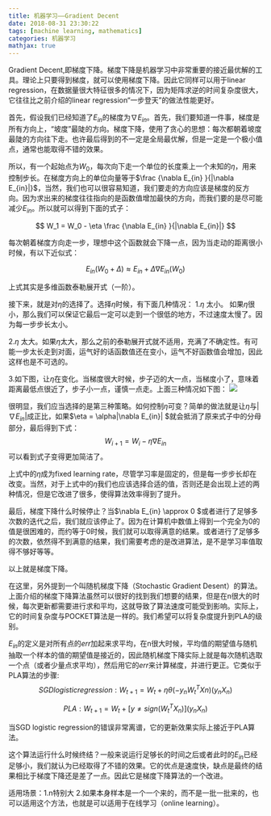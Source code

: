 ```yaml
---
title: 机器学习——Gradient Decent
date: 2018-08-31 23:30:22
tags: [machine learning, mathematics]
categories: 机器学习
mathjax: true
---
```

Gradient Decent,即梯度下降。梯度下降是机器学习中非常重要的接近最优解的工具。<!--more-->理论上只要得到梯度，就可以使用梯度下降。因此它同样可以用于linear regression，在数据量很大特征很多的情况下，因为矩阵求逆的时间复杂度很大，它往往比之前介绍的linear regression“一步登天”的做法性能更好。

首先，假设我们已经知道了$E_{in}$的梯度为$\nabla E_{in}$。首先，我们要知道一件事，梯度是所有方向上，“坡度”最陡的方向。梯度下降，使用了贪心的思想：每次都朝着坡度最陡的方向往下走。也许最后得到的不一定是全局最优解，但是一定是一个极小值点，通常也能取得不错的效果。

所以，有一个起始点为$W_0$，每次向下走一个单位的长度乘上一个未知的$\eta$，用来控制步长。在梯度方向上的单位向量等于$\frac {\nabla E_{in} }{|\nabla E_{in}|}$，当然，我们也可以很容易知道，我们要走的方向应该是梯度的反方向。因为求出来的梯度往往指向的是函数值增加最快的方向，而我们要的是尽可能减少$E_{in}$。所以就可以得到下面的式子：

$$
W_1 = W_0 - \eta \frac {\nabla E_{in} }{|\nabla E_{in}|}
$$

每次朝着梯度方向走一步，理想中这个函数就会下降一点，因为当走动的距离很小时候，有以下近似式：

$$
E_{in}(W_0+\Delta) \approx E_{in} + \Delta \nabla E_{in} (W_0)
$$

上式其实是多维函数泰勒展开式（一阶）。

接下来，就是对$\eta$的选择了。选择$\eta$时候，有下面几种情况：
1.$\eta$ 太小。 如果$\eta$很小，那么我们可以保证它最后一定可以走到一个很低的地方，不过速度太慢了。因为每一步步长太小。

2.$\eta$ 太大。如果$\eta$太大，那么之前的泰勒展开式就不适用，充满了不确定性。有可能一步太长走到对面，运气好的话函数值还在变小，运气不好函数值会增加，因此这样也是不可选的。

3.如下图，让$\eta$在变化。当梯度很大时候，步子迈的大一点，当梯度小了，意味着距离最低点很近了，步子小一点，谨慎一点走。上面三种情况如下图：
![](https://evolution-video.oss-cn-beijing.aliyuncs.com/images/eta_choice.png)

很明显，我们应当选择的是第三种策略。如何控制$\eta$可变？简单的做法就是让$\eta$与$|\nabla E_{in}|$成正比，如果$\eta = \alpha|\nabla E_{in}| $就会抵消了原来式子中的分母部分，最后得到下式：
$$
W_{i+1} = W_i - \eta  {\nabla E_{in} }
$$
可以看到式子变得更加简洁了。

上式中的$\eta$成为fixed learning rate，尽管学习率是固定的，但是每一步步长却在改变。当然，对于上式中的$\eta$我们也应该选择合适的值，否则还是会出现上述的两种情况，但是它改进了很多，使得算法效率得到了提升。

最后，梯度下降什么时候停止？当$\nabla E_{in} \approx 0 $或者进行了足够多次数的迭代之后，我们就应该停止了。因为在计算机中数值上得到一个完全为0的值是很困难的，而约等于0时候，我们就可以取得满意的结果。或者进行了足够多的次数，依然得不到满意的结果，我们需要考虑的是改进算法，是不是学习率值取得不够好等等。

以上就是梯度下降。

在这里，另外提到一个叫随机梯度下降（Stochastic Gradient Desent）的算法。上面介绍的梯度下降算法虽然可以很好的找到我们想要的结果，但是在n很大的时候，每次更新都需要进行求和平均，这就导致了算法速度可能受到影响。实际上，它的时间复杂度与POCKET算法是一样的。我们希望可以将复杂度提升到PLA的级别。

$E_{in}$的定义是对所有点的$err$加起来求平均，在n很大时候，平均值的期望值与随机抽取一个样本的值的期望值是接近的，因此随机梯度下降实际上就是每次随机选取一个点（或者少量点求平均），然后用它的$err$来计算梯度，并进行更正。它类似于PLA算法的步骤:
$$
SGD logistic regression:  W_{t+1} = W_t + \eta  \theta (-y_nW_t^TXn)(y_nX_n)
$$

$$
PLA:W_{t+1} =  W_{t}+[y \neq sign(W_t^TX_n)] (y_nX_n)
$$

当SGD logistic regression的错误非常离谱，它的更新效果实际上接近于PLA算法。

这个算法运行什么时候终结？一般来说运行足够长的时间之后或者此时的$E_{in}$已经足够小，我们就认为已经取得了不错的效果。它的优点是速度快，缺点是最终的结果相比于梯度下降还是差了一点。因此它是梯度下降算法的一个改进。

适用场景：1.n特别大 2.如果本身样本是一个一个来的，而不是一批一批来的，也可以适用这个方法，也就是可以适用于在线学习（online learning）。